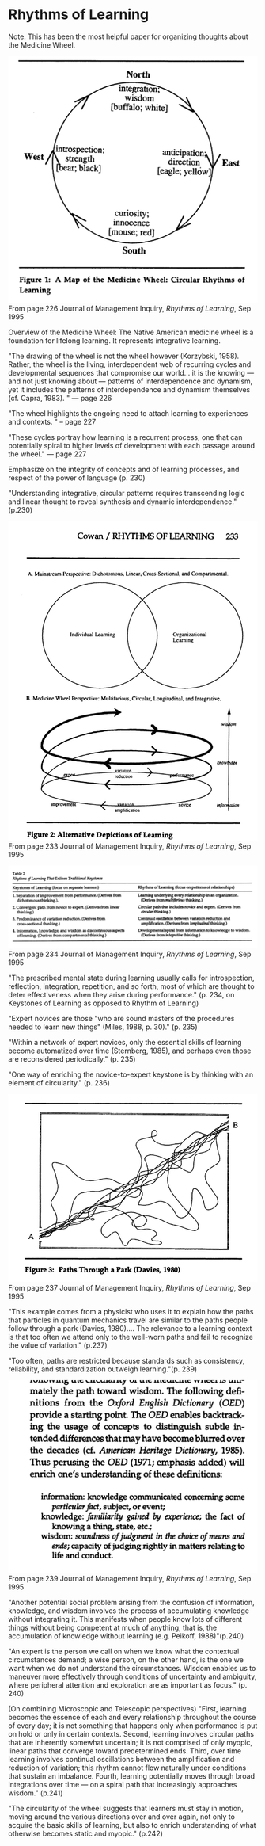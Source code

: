 # Rhythms of Learning

Note: This has been the most helpful paper for organizing thoughts about the Medicine Wheel.

![Medicine Wheel](../assets/RhythmsofLearning_figure1.png)
From page 226 Journal of Management Inquiry, *Rhythms of Learning*, Sep 1995

Overview of the Medicine Wheel: The Native American medicine wheel is a foundation for lifelong learning. It represents integrative learning. 

"The drawing of the wheel is not the wheel however (Korzybski, 1958). Rather, the wheel is the living, interdependent web of recurring cycles and developmental sequences that compromise our world... it is the knowing — and not just knowing about — patterns of interdependence and dynamism, yet it includes the patterns of interdependence and dynamism themselves (cf. Capra, 1983). " — page 226

"The wheel highlights the ongoing need to attach learning to experiences and contexts. " – page 227

"These cycles portray how learning is a recurrent process, one that can potentially spiral to higher levels of development with each passage around the wheel." — page 227

Emphasize on the integrity of concepts and of learning processes, and respect of the power of language (p. 230)

"Understanding integrative, circular patterns requires transcending logic and linear thought to reveal synthesis and dynamic interdependence." (p.230)

![Medicine Wheel](../assets/RhythmsofLearning_figure2.png)
From page 233 Journal of Management Inquiry, *Rhythms of Learning*, Sep 1995

![Medicine Wheel](../assets/RhythmsofLearning_table2.png)
From page 234 Journal of Management Inquiry, *Rhythms of Learning*, Sep 1995

"The prescribed mental state during learning usually calls for introspection, reflection, integration, repetition, and so forth, most of which are thought to deter effectiveness when they arise during performance." (p. 234, on Keystones of Learning as opposed to Rhythm of Learning)

"Expert novices are those "who are sound masters of the procedures needed to learn new things" (Miles, 1988, p. 30)." (p. 235)

"Within a network of expert novices, only the essential skills of learning become automatized over time (Sternberg, 1985), and perhaps even those are reconsidered periodically." (p. 235)

"One way of enriching the novice-to-expert keystone is by thinking with an element of circularity." (p. 236)

![Medicine Wheel](../assets/RhythmsofLearning_figure3.png)
From page 237 Journal of Management Inquiry, *Rhythms of Learning*, Sep 1995

"This example comes from a physicist who uses it to explain how the paths that particles in quantum mechanics travel are similar to the paths people follow through a park (Davies, 1980).... The relevance to a learning context is that too often we attend only to the well-worn paths and fail to recognize the value of variation." (p.237)

"Too often, paths are restricted because standards such as consistency, reliability, and standardization outweigh learning."(p. 239)

![Medicine Wheel](../assets/RhythmsofLearning_definitions.png)
From page 239 Journal of Management Inquiry, *Rhythms of Learning*, Sep 1995

"Another potential social problem arising from the confusion of information, knowledge, and wisdom involves the process of accumulating knowledge without integrating it. This manifests when people know lots of different things without being competent at much of anything, that is, the accumulation of knowledge without learning (e.g. Peikoff, 1988)"(p.240)

"An expert is the person we call on when we know what the contextual circumstances demand; a wise person, on the other hand, is the one we want when we do not understand the circumstances. Wisdom enables us to maneuver more effectively through conditions of uncertainty and ambiguity, where peripheral attention and exploration are as important as focus." (p. 240)

(On combining Microscopic and Telescopic perspectives) "First, learning becomes the essence of each and every relationship throughout the course of every day; it is not something that happens only when performance is put on hold or only in certain contexts. Second, learning involves circular paths that are inherently somewhat uncertain; it is not comprised of only myopic, linear paths that converge toward predetermined ends. Third, over time learning involves continual oscillations between the amplification and reduction of variation; this rhythm cannot flow naturally under conditions that sustain an imbalance. Fourth, learning potentially moves through broad integrations over time — on a spiral path that increasingly approaches wisdom." (p.241)

"The circularity of the wheel suggests that learners must stay in motion, moving around the various directions over and over again, not only to acquire the basic skills of learning, but also to enrich understanding of what otherwise becomes static and myopic." (p.242)



